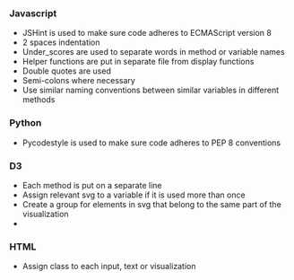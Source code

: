 ### Javascript
* JSHint is used to make sure code adheres to ECMAScript version 8
* 2 spaces indentation
* Under_scores are used to separate words in method or variable names
* Helper functions are put in separate file from display functions
* Double quotes are used
* Semi-colons where necessary
* Use similar naming conventions between similar variables in different methods

### Python
* Pycodestyle is used to make sure code adheres to PEP 8 conventions

### D3
* Each method is put on a separate line
* Assign relevant svg to a variable if it is used more than once
* Create a group for elements in svg that belong to the same part of the visualization
*

### HTML
* Assign class to each input, text or visualization
